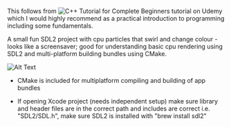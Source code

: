 #
This follows from ![C++ Tutorial for Complete Beginners](https://www.udemy.com/course/free-learn-c-tutorial-beginners/) tutorial on Udemy which I would highly recommend as a practical introduction to programming including some fundamentals.

A small fun SDL2 project with cpu particles that swirl and change colour - looks like a screensaver; good for understanding basic cpu rendering using SDL2 and multi-platform building bundles using CMake.

![Alt Text](https://github.com/Allorx/cpp-Projects/blob/master/SDLParticles/sdl.gif)

- CMake is included for multiplatform compiling and building of app bundles

- If opening Xcode project (needs independent setup) make sure library and header files are in the correct path and includes are correct i.e. "SDL2/SDL.h", make sure SDL2 is installed with "brew install sdl2"
